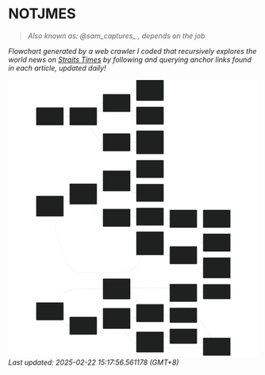 # NOTJMES                                                 
> <i>Also known as: @sam_captures_ , depends on the job</i>

<i>Flowchart generated by a web crawler I coded that recursively explores the world news on [Straits Times](https://www.straitstimes.com/world) by following and querying anchor links found in each article, updated daily!</i>

<!-- START -->
![Graph](img/top_news.svg)
<i>Last updated: 2025-02-22 15:17:56.561178 (GMT+8)</i>
<!-- END -->
